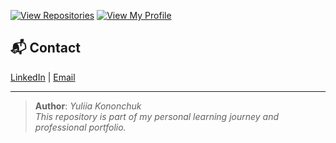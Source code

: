 [![View Repositories](https://img.shields.io/badge/View-My_Repositories-blue?logo=GitHub)](https://github.com/Yulia-Momotyuk?tab=repositories)
[![View My Profile](https://img.shields.io/badge/View-My_Profile-green?logo=GitHub)](https://github.com/Yulia-Momotyuk)

## 📬 Contact

[LinkedIn](http://linkedin.com/in/yulia-kononchuk) | [Email](mailto:kononchuk.yuliia@gmail.com)

---
> **Author**: _Yuliia Kononchuk_  
> _This repository is part of my personal learning journey and professional portfolio._ 

